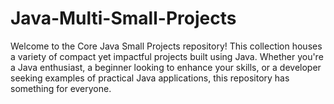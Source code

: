 # Java-Multi-Small-Projects
Welcome to the Core Java Small Projects repository! This collection houses a variety of compact yet impactful projects built using Java. Whether you're a Java enthusiast, a beginner looking to enhance your skills, or a developer seeking examples of practical Java applications, this repository has something for everyone.
